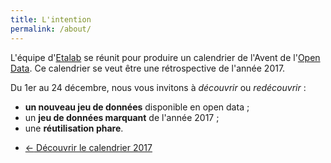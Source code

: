 ```yaml
---
title: L'intention
permalink: /about/
---
```


L'équipe d'[Etalab][] se réunit pour produire un calendrier de l'Avent de l'[Open Data][]. Ce calendrier se veut être une rétrospective de l'année 2017.

Du 1er au 24 décembre, nous vous invitons à _découvrir_ ou _redécouvrir_ :

- **un nouveau jeu de données** disponible en open data ;
- un **jeu de données marquant** de l'année 2017 ;
- une **réutilisation phare**.

<nav>
  <ul class="list-unstyled">
    <li>
      <a href="/" class="pill">
        <span aria-hidden="true">←</span> Découvrir le calendrier 2017
      </a>
    </li>
  </ul>
</nav>

[Etalab]: https://www.etalab.gouv.fr/fr/qui-sommes-nous
[Open Data]: https://www.data.gouv.fr/fr/faq/
